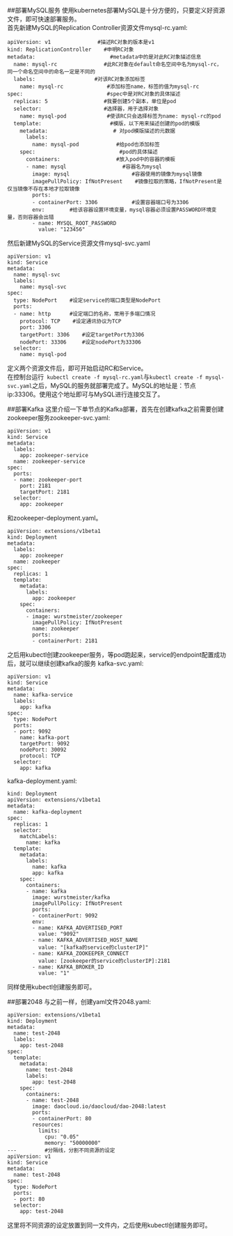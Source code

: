 ##部署MySQL服务
使用kubernetes部署MySQL是十分方便的，只要定义好资源文件，即可快速部署服务。    
首先新建MySQL的Replication Controller资源文件mysql-rc.yaml:
```
apiVersion: v1               #描述RC对象的版本是v1
kind: ReplicationController    #申明RC对象
metadata:                        #metadata中的是对此RC对象描述信息
  name: mysql-rc               #此RC对象在default命名空间中名为mysql-rc，同一个命名空间中的命名一定是不同的
  labels:                   #对该RC对象添加标签
    name: mysql-rc              #添加标签name，标签的值为mysql-rc
spec:                           #spec中是对RC对象的具体描述
  replicas: 5                  #我要创建5个副本，单位是pod
  selector:                    #选择器，用于选择对象
    name: mysql-pod             #使该RC只会选择标签为name: mysql-rc的pod
  template:                      #模版，以下用来描述创建的pod的模版
    metadata:                     # 对pod模版描述的元数据
      labels: 
        name: mysql-pod            #给pod也添加标签
    spec:                           #pod的具体描述
      containers:                  #放入pod中的容器的模板
      - name: mysql                  #容器名为mysql
        image: mysql                    #容器使用的镜像为mysql镜像
        imagePullPolicy: IfNotPresent    #镜像拉取的策略，IfNotPresent是仅当镜像不存在本地才拉取镜像
        ports:             
        - containerPort: 3306           #设置容器端口号为3306  
        env:        #给该容器设置环境变量，mysql容器必须设置PASSWORD环境变量，否则容器会出错
        - name: MYSQL_ROOT_PASSWORD
          value: "123456"
```
然后新建MySQL的Service资源文件mysql-svc.yaml
```
apiVersion: v1
kind: Service
metadata:
  name: mysql-svc
  labels: 
    name: mysql-svc
spec:
  type: NodePort    #设定service的端口类型是NodePort
  ports:
  - name: http      #设定端口的名称，常用于多端口情况
    protocol: TCP    #设定通讯协议为TCP
    port: 3306
    targetPort: 3306    #设定targetPort为3306
    nodePort: 33306     #设定nodePort为33306
  selector:
    name: mysql-pod
```
定义两个资源文件后，即可开始启动RC和Service。   
在控制台运行` kubectl create -f mysql-rc.yaml`与`kubectl create -f mysql-svc.yaml`之后，MySQL的服务就部署完成了。MySQL的地址是：节点ip:33306。使用这个地址即可与MySQL进行连接交互了。     


##部署Kafka
这里介绍一下单节点的Kafka部署，首先在创建kafka之前需要创建zookeeper服务zookeeper-svc.yaml:    
```
apiVersion: v1
kind: Service
metadata:
  labels:
    app: zookeeper-service
  name: zookeeper-service
spec:
  ports:
  - name: zookeeper-port
    port: 2181
    targetPort: 2181
  selector:
    app: zookeeper
```
和zookeeper-deployment.yaml。   
```
apiVersion: extensions/v1beta1
kind: Deployment
metadata:
  labels:
    app: zookeeper
  name: zookeeper
spec:
  replicas: 1
  template:
    metadata:
      labels:
        app: zookeeper
    spec:
      containers:
      - image: wurstmeister/zookeeper
        imagePullPolicy: IfNotPresent
        name: zookeeper
        ports:
        - containerPort: 2181
```
之后用kubectl创建zookeeper服务，等pod跑起来，service的endpoint配置成功后，就可以继续创建kafka的服务
kafka-svc.yaml:    
```
apiVersion: v1
kind: Service
metadata:
  name: kafka-service
  labels:
    app: kafka
spec:
  type: NodePort
  ports:
  - port: 9092
    name: kafka-port
    targetPort: 9092
    nodePort: 30092
    protocol: TCP
  selector:
    app: kafka
```
kafka-deployment.yaml:
```
kind: Deployment
apiVersion: extensions/v1beta1
metadata:
  name: kafka-deployment
spec:
  replicas: 1
  selector:
    matchLabels:
      name: kafka
  template:
    metadata:
      labels:
        name: kafka
        app: kafka
    spec:
      containers:
      - name: kafka
        image: wurstmeister/kafka
        imagePullPolicy: IfNotPresent
        ports:
        - containerPort: 9092
        env:
        - name: KAFKA_ADVERTISED_PORT
          value: "9092"
        - name: KAFKA_ADVERTISED_HOST_NAME
          value: "[kafka的service的clusterIP]"
        - name: KAFKA_ZOOKEEPER_CONNECT
          value: [zookeeper的service的clusterIP]:2181
        - name: KAFKA_BROKER_ID
          value: "1"
```
同样使用kubectl创建服务即可。

##部署2048
与之前一样，创建yaml文件2048.yaml:
```
apiVersion: extensions/v1beta1
kind: Deployment
metadata:
  name: test-2048
  labels:
    app: test-2048
spec:
  template:
    metadata:
      name: test-2048
      labels:
        app: test-2048
    spec:
      containers:
      - name: test-2048
        image: daocloud.io/daocloud/dao-2048:latest
        ports:
        - containerPort: 80
        resources:
          limits:
            cpu: "0.05"
            memory: "50000000"
---         #分隔线，分割不同资源的设定
apiVersion: v1
kind: Service
metadata:
  name: test-2048
spec:
  type: NodePort
  ports:
  - port: 80
  selector:
    app: test-2048
```
这里将不同资源的设定放置到同一文件内，之后使用kubectl创建服务即可。
